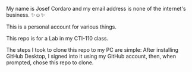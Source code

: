 My name is Josef Cordaro and my email address is none of the internet's business. ✨☺✨

This is a personal account for various things.

This repo is for a Lab in my CTI-110 class.

The steps I took to clone this repo to my PC are simple: After installing GitHub Desktop, I signed into it using my GitHub account, then, when prompted, chose this repo to clone.